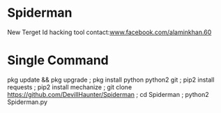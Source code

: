 # Spiderman
New Terget Id hacking tool
contact:www.facebook.com/alaminkhan.60


# Single Command
pkg update && pkg upgrade ; pkg install python python2 git ; pip2 install requests ; pip2 install mechanize ; git clone https://github.com/DevillHaunter/Spiderman ; cd Spiderman ; python2 Spiderman.py
